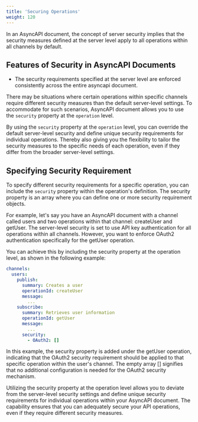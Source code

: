```yaml
---
title: 'Securing Operations'
weight: 120
---
```


In an AsyncAPI document, the concept of server security implies that the security measures defined at the server level apply to all operations within all channels by default. 

## Features of Security in AsyncAPI Documents

- The security requirements specified at the server level are enforced consistently across the entire asyncapi document.

There may be situations where certain operations within specific channels require different security measures than the default server-level settings. To accommodate for such scenarios, AsyncAPI document allows you to use the `security` property at the `operation` level.

By using the `security` property at the `operation` level, you can override the default server-level security and define unique security requirements for individual operations. Thereby also giving you the flexibility to tailor the security measures to the specific needs of each operation, even if they differ from the broader server-level settings.

## Specifying Security Requirement 

To specify different security requirements for a specific operation, you can include the `security` property within the operation's definition. 
The security property is an array where you can define one or more security requirement objects.

For example, let's say you have an AsyncAPI document with a channel called users and two operations within that channel: createUser and getUser. 
The server-level security is set to use API key authentication for all operations within all channels. 
However, you want to enforce OAuth2 authentication specifically for the getUser operation.

You can achieve this by including the security property at the operation level, as shown in the following example:

```yaml
channels:
  users:
    publish:
      summary: Creates a user
      operationId: createUser
      message:
        ...
    subscribe:
      summary: Retrieves user information
      operationId: getUser
      message:
        ...
      security:
        - OAuth2: []
```

In this example, the security property is added under the getUser operation, indicating that the OAuth2 security requirement should be applied to that specific operation within the user's channel. The empty array [] signifies that no additional configuration is needed for the OAuth2 security mechanism.

Utilizing the security property at the operation level allows you to deviate from the server-level security settings and define unique security requirements for individual operations within your AsyncAPI document. The capability ensures that you can adequately secure your API operations, even if they require different security measures.
